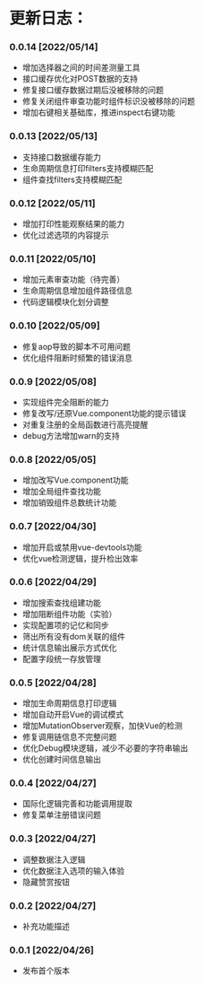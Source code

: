 # 更新日志：

### 0.0.14 [2022/05/14]
* 增加选择器之间的时间差测量工具
* 接口缓存优化对POST数据的支持 
* 修复接口缓存数据过期后没被移除的问题
* 修复关闭组件审查功能时组件标识没被移除的问题
* 增加右键相关基础库，推进inspect右键功能

### 0.0.13 [2022/05/13]
* 支持接口数据缓存能力
* 生命周期信息打印filters支持模糊匹配
* 组件查找filters支持模糊匹配

### 0.0.12 [2022/05/11]
* 增加打印性能观察结果的能力
* 优化过滤选项的内容提示

### 0.0.11 [2022/05/10]
* 增加元素审查功能（待完善）
* 生命周期信息增加组件路径信息
* 代码逻辑模块化划分调整

### 0.0.10 [2022/05/09]
* 修复aop导致的脚本不可用问题
* 优化组件阻断时频繁的错误消息

### 0.0.9 [2022/05/08]
* 实现组件完全阻断的能力
* 修复改写/还原Vue.component功能的提示错误
* 对重复注册的全局函数进行高亮提醒
* debug方法增加warn的支持

### 0.0.8 [2022/05/05]
* 增加改写Vue.component功能
* 增加全局组件查找功能
* 增加销毁组件总数统计功能

### 0.0.7 [2022/04/30]
* 增加开启或禁用vue-devtools功能
* 优化vue检测逻辑，提升检出效率

### 0.0.6 [2022/04/29]
* 增加搜索查找组建功能
* 增加阻断组件功能（实验）
* 实现配置项的记忆和同步
* 筛出所有没有dom关联的组件
* 统计信息输出展示方式优化
* 配置字段统一存放管理

### 0.0.5 [2022/04/28]
* 增加生命周期信息打印逻辑
* 增加自动开启Vue的调试模式
* 增加MutationObserver观察，加快Vue的检测
* 修复调用链信息不完整问题
* 优化Debug模块逻辑，减少不必要的字符串输出
* 优化创建时间信息输出

### 0.0.4 [2022/04/27]
* 国际化逻辑完善和功能调用提取
* 修复菜单注册错误问题

### 0.0.3 [2022/04/27]
* 调整数据注入逻辑
* 优化数据注入选项的输入体验
* 隐藏赞赏按钮

### 0.0.2 [2022/04/27]
* 补充功能描述

### 0.0.1 [2022/04/26]
* 发布首个版本
